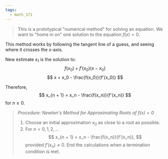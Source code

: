 ```yaml
---
tags:
  - math_171
---
```


> This is a prototypical "numerical method" for solving an equation.
> We want to "home in on" one solution to the equation $f(x) = 0$.

This method works by following the tangent line of a guess, and seeing where it crosses the x-axis.

New estimate $x_1$ is the solution to:
$$ f(x_0) + f'(x_0)(x - x_0) $$
$$ x = x_0 - \frac{f(x_0)}{f'(x_0)} $$

Therefore,
$$ x_{n + 1} = x_n - \frac{f(x_n)}{f'(x_n)} $$
for $n \geq 0$.

> *Procedure: Newton's Method for Approximating Roots of $f(x) = 0$*
> 1. Choose an initial approximation $x_0$ as close to a root as possible.
> 2. For $n = 0, 1, 2, \dots$
> $$ x_{n + 1} = x_n - \frac{f(x_n)}{f'(x_n)}, $$
> provided $f'(x_n) \neq 0$.
> End the calculations when a termination condition is met.